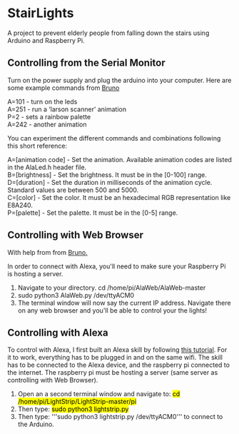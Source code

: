 # StairLights
A project to prevent elderly people from falling down the stairs using Arduino and Raspberry Pi.


## Controlling from the Serial Monitor
Turn on the power supply and plug the arduino into your computer. Here are some example commands from [Bruno](https://www.hackster.io/bportaluri/web-controlled-led-animations-with-raspberry-pi-and-arduino-112025)

A=101 - turn on the leds<br/>
A=251 - run a ‘larson scanner’ animation<br/>
P=2 - sets a rainbow palette<br/>
A=242 - another animation<br/>

You can experiment the different commands and combinations following this short reference:

A=[animation code] - Set the animation. Available animation codes are listed in the AlaLed.h header file.<br/>
B=[brightness] - Set the brightness. It must be in the [0-100] range.<br/>
D=[duration] - Set the duration in milliseconds of the animation cycle. Standard values are between 500 and 5000.<br/>
C=[color] - Set the color. It must be an hexadecimal RGB representation like E8A240.<br/>
P=[palette] - Set the palette. It must be in the [0-5] range.<br/>

## Controlling with Web Browser
With help from from [Bruno.](https://www.hackster.io/bportaluri/web-controlled-led-animations-with-raspberry-pi-and-arduino-112025) </br>

In order to connect with Alexa, you'll need to make sure your Raspberry Pi is hosting a server. </br>
1) Navigate to your directory. cd /home/pi/AlaWeb/AlaWeb-master </br>
2) sudo python3 AlaWeb.py /dev/ttyACM0 </br>
3) The terminal window will now say the current IP address. Navigate there on any web browser and you'll be able to control your the lights! </br>

## Controlling with Alexa
To control with Alexa, I first built an Alexa skill by following [this tutorial](https://www.hackster.io/bportaluri/animated-smart-light-with-alexa-and-arduino-101b4b#comments). For it to work, everything has to be plugged in and on the same wifi. The skill has to be connected to the Alexa device, and the raspberry pi connected to the internet. The raspberry pi must be hosting a server (same server as controlling with Web Browser).

1) Open an a second terminal window and navigate to: <mark>cd /home/pi/LightStrip/LightStrip-master/pi</mark> </br>
2) Then type: <mark>sudo python3 lightstrip.py</mark>
3) Then type: '''sudo python3 lightstrip.py /dev/ttyACM0''' to connect to the Arduino.
